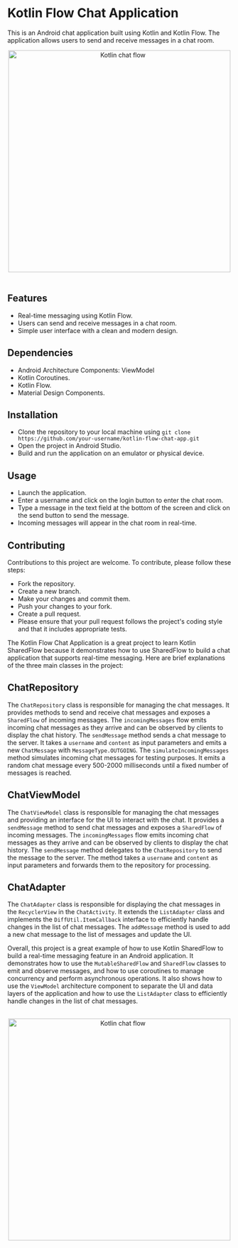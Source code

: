 # Kotlin Flow Chat Application
This is an Android chat application built using Kotlin and Kotlin Flow. The application allows users to send and receive messages in a chat room.

<div align="center">
  <img src="./media/legacy-chat-list-screenshot.png" alt="Kotlin chat flow" width=500>
</div>

<br/>

## Features
- Real-time messaging using Kotlin Flow.
- Users can send and receive messages in a chat room.
- Simple user interface with a clean and modern design.

## Dependencies
- Android Architecture Components: ViewModel
- Kotlin Coroutines.
- Kotlin Flow.
- Material Design Components.

## Installation
- Clone the repository to your local machine using `git clone https://github.com/your-username/kotlin-flow-chat-app.git`
- Open the project in Android Studio.
- Build and run the application on an emulator or physical device.

## Usage
- Launch the application.
- Enter a username and click on the login button to enter the chat room.
- Type a message in the text field at the bottom of the screen and click on the send button to send the message.
- Incoming messages will appear in the chat room in real-time.

## Contributing
Contributions to this project are welcome. To contribute, please follow these steps:

- Fork the repository.
- Create a new branch.
- Make your changes and commit them.
- Push your changes to your fork.
- Create a pull request.
- Please ensure that your pull request follows the project's coding style and that it includes appropriate tests.

The Kotlin Flow Chat Application is a great project to learn Kotlin SharedFlow because it demonstrates how to use SharedFlow to build a chat application that supports real-time messaging.
Here are brief explanations of the three main classes in the project:
## ChatRepository
The `ChatRepository` class is responsible for managing the chat messages. It provides methods to send and receive chat messages and exposes a `SharedFlow` of incoming messages. The `incomingMessages` flow emits incoming chat messages as they arrive and can be observed by clients to display the chat history. The `sendMessage` method sends a chat message to the server. It takes a `username` and `content` as input parameters and emits a new `ChatMessage` with `MessageType.OUTGOING`. The `simulateIncomingMessages` method simulates incoming chat messages for testing purposes. It emits a random chat message every 500-2000 milliseconds until a fixed number of messages is reached.

## ChatViewModel
The `ChatViewModel` class is responsible for managing the chat messages and providing an interface for the UI to interact with the chat. It provides a `sendMessage` method to send chat messages and exposes a `SharedFlow` of incoming messages. The `incomingMessages` flow emits incoming chat messages as they arrive and can be observed by clients to display the chat history. The `sendMessage` method delegates to the `ChatRepository` to send the message to the server. The method takes a `username` and `content` as input parameters and forwards them to the repository for processing.

## ChatAdapter
The `ChatAdapter` class is responsible for displaying the chat messages in the `RecyclerView` in the `ChatActivity`. It extends the `ListAdapter` class and implements the `DiffUtil.ItemCallback` interface to efficiently handle changes in the list of chat messages. The `addMessage` method is used to add a new chat message to the list of messages and update the UI.

Overall, this project is a great example of how to use Kotlin SharedFlow to build a real-time messaging feature in an Android application. It demonstrates how to use the `MutableSharedFlow` and `SharedFlow` classes to emit and observe messages, and how to use coroutines to manage concurrency and perform asynchronous operations. It also shows how to use the `ViewModel` architecture component to separate the UI and data layers of the application and how to use the `ListAdapter` class to efficiently handle changes in the list of chat messages.

<br/>

<div align="center">
  <img src="./media/legacy-chat-recording.gif" alt="Kotlin chat flow" width=500>
</div>

<br/>
